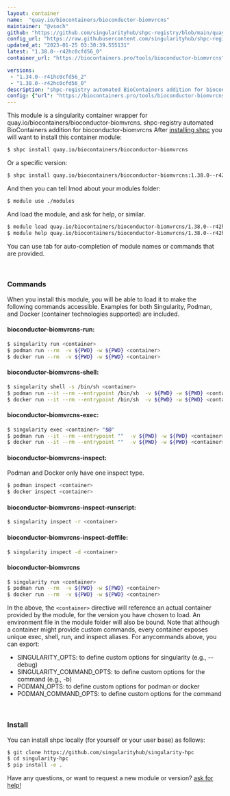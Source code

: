 ```yaml
---
layout: container
name:  "quay.io/biocontainers/bioconductor-biomvrcns"
maintainer: "@vsoch"
github: "https://github.com/singularityhub/shpc-registry/blob/main/quay.io/biocontainers/bioconductor-biomvrcns/container.yaml"
config_url: "https://raw.githubusercontent.com/singularityhub/shpc-registry/main/quay.io/biocontainers/bioconductor-biomvrcns/container.yaml"
updated_at: "2023-01-25 03:30:39.555131"
latest: "1.38.0--r42hc0cfd56_0"
container_url: "https://biocontainers.pro/tools/bioconductor-biomvrcns"

versions:
 - "1.34.0--r41hc0cfd56_2"
 - "1.38.0--r42hc0cfd56_0"
description: "shpc-registry automated BioContainers addition for bioconductor-biomvrcns"
config: {"url": "https://biocontainers.pro/tools/bioconductor-biomvrcns", "maintainer": "@vsoch", "description": "shpc-registry automated BioContainers addition for bioconductor-biomvrcns", "latest": {"1.38.0--r42hc0cfd56_0": "sha256:7de521923747ad93c66eeae608b9f118144cd925bb7a4e1ec3e32117d0100ce8"}, "tags": {"1.34.0--r41hc0cfd56_2": "sha256:fa962454b053dc5c904a6c7f95ff245daec7c75f4a414ed910cd2f55916dbafd", "1.38.0--r42hc0cfd56_0": "sha256:7de521923747ad93c66eeae608b9f118144cd925bb7a4e1ec3e32117d0100ce8"}, "docker": "quay.io/biocontainers/bioconductor-biomvrcns"}
---
```


This module is a singularity container wrapper for quay.io/biocontainers/bioconductor-biomvrcns.
shpc-registry automated BioContainers addition for bioconductor-biomvrcns
After [installing shpc](#install) you will want to install this container module:


```bash
$ shpc install quay.io/biocontainers/bioconductor-biomvrcns
```

Or a specific version:

```bash
$ shpc install quay.io/biocontainers/bioconductor-biomvrcns:1.38.0--r42hc0cfd56_0
```

And then you can tell lmod about your modules folder:

```bash
$ module use ./modules
```

And load the module, and ask for help, or similar.

```bash
$ module load quay.io/biocontainers/bioconductor-biomvrcns/1.38.0--r42hc0cfd56_0
$ module help quay.io/biocontainers/bioconductor-biomvrcns/1.38.0--r42hc0cfd56_0
```

You can use tab for auto-completion of module names or commands that are provided.

<br>

### Commands

When you install this module, you will be able to load it to make the following commands accessible.
Examples for both Singularity, Podman, and Docker (container technologies supported) are included.

#### bioconductor-biomvrcns-run:

```bash
$ singularity run <container>
$ podman run --rm  -v ${PWD} -w ${PWD} <container>
$ docker run --rm  -v ${PWD} -w ${PWD} <container>
```

#### bioconductor-biomvrcns-shell:

```bash
$ singularity shell -s /bin/sh <container>
$ podman run --it --rm --entrypoint /bin/sh  -v ${PWD} -w ${PWD} <container>
$ docker run --it --rm --entrypoint /bin/sh  -v ${PWD} -w ${PWD} <container>
```

#### bioconductor-biomvrcns-exec:

```bash
$ singularity exec <container> "$@"
$ podman run --it --rm --entrypoint ""  -v ${PWD} -w ${PWD} <container> "$@"
$ docker run --it --rm --entrypoint ""  -v ${PWD} -w ${PWD} <container> "$@"
```

#### bioconductor-biomvrcns-inspect:

Podman and Docker only have one inspect type.

```bash
$ podman inspect <container>
$ docker inspect <container>
```

#### bioconductor-biomvrcns-inspect-runscript:

```bash
$ singularity inspect -r <container>
```

#### bioconductor-biomvrcns-inspect-deffile:

```bash
$ singularity inspect -d <container>
```



#### bioconductor-biomvrcns

```bash
$ singularity run <container>
$ podman run --rm  -v ${PWD} -w ${PWD} <container>
$ docker run --rm  -v ${PWD} -w ${PWD} <container>
```


In the above, the `<container>` directive will reference an actual container provided
by the module, for the version you have chosen to load. An environment file in the
module folder will also be bound. Note that although a container
might provide custom commands, every container exposes unique exec, shell, run, and
inspect aliases. For anycommands above, you can export:

 - SINGULARITY_OPTS: to define custom options for singularity (e.g., --debug)
 - SINGULARITY_COMMAND_OPTS: to define custom options for the command (e.g., -b)
 - PODMAN_OPTS: to define custom options for podman or docker
 - PODMAN_COMMAND_OPTS: to define custom options for the command

<br>

### Install

You can install shpc locally (for yourself or your user base) as follows:

```bash
$ git clone https://github.com/singularityhub/singularity-hpc
$ cd singularity-hpc
$ pip install -e .
```

Have any questions, or want to request a new module or version? [ask for help!](https://github.com/singularityhub/singularity-hpc/issues)